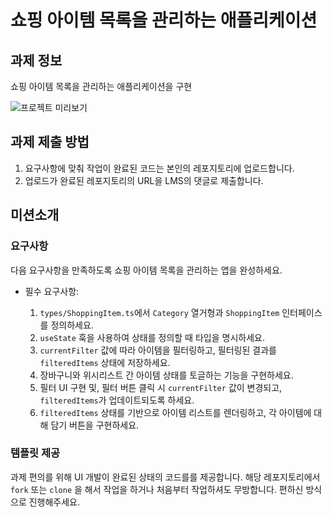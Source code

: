 # 쇼핑 아이템 목록을 관리하는 애플리케이션

## 과제 정보

쇼핑 아이템 목록을 관리하는 애플리케이션을 구현

![프로젝트 미리보기](./assets/project-preview.gif)

## 과제 제출 방법

1. 요구사항에 맞춰 작업이 완료된 코드는 본인의 레포지토리에 업로드합니다.
2. 업로드가 완료된 레포지토리의 URL을 LMS의 댓글로 제출합니다.

## 미션소개

### 요구사항

다음 요구사항을 만족하도록 쇼핑 아이템 목록을 관리하는 앱을 완성하세요.

- 필수 요구사항:

  1. `types/ShoppingItem.ts`에서 `Category` 열거형과 `ShoppingItem` 인터페이스를 정의하세요.
  2. `useState` 훅을 사용하여 상태를 정의할 때 타입을 명시하세요.
  3. `currentFilter` 값에 따라 아이템을 필터링하고, 필터링된 결과를 `filteredItems` 상태에 저장하세요.
  4. 장바구니와 위시리스트 간 아이템 상태를 토글하는 기능을 구현하세요.
  5. 필터 UI 구현 및, 필터 버튼 클릭 시 `currentFilter` 값이 변경되고, `filteredItems`가 업데이트되도록 하세요.
  6. `filteredItems` 상태를 기반으로 아이템 리스트를 렌더링하고, 각 아이템에 대해 담기 버튼을 구현하세요.

### 템플릿 제공

과제 편의를 위해 UI 개발이 완료된 상태의 코드를를 제공합니다.
해당 레포지토리에서 `fork` 또는 `clone` 을 해서 작업을 하거나 처음부터 작업하셔도 무방합니다. 편하신 방식으로 진행해주세요.
